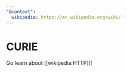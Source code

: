 ```yaml
---
"@context":
  wikipedia: https://en.wikipedia.org/wiki/
---
```


# CURIE

Go learn about [[wikipedia:HTTP]]!
